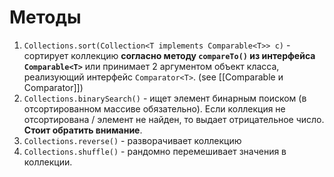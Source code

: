# Методы
1. `Collections.sort(Collection<T implements Comparable<T>> c)` - сортирует коллекцию **согласно методу `compareTo()`  из интерфейса `Comparable<T>`** или принимает 2 аргументом объект класса, реализующий интерфейс `Comparator<T>`. (see [[Comparable и Comparator]])
2. `Collections.binarySearch()` - ищет элемент бинарным поиском (в отсортированном массиве обязательно). Если коллекция не отсортирована / элемент не найден, то выдает отрицательное число. **Стоит обратить внимание**.
3. `Collections.reverse()` - разворачивает коллекцию
4. `Collections.shuffle()` - рандомно перемешивает значения в коллекции.